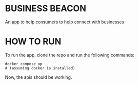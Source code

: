 # BUSINESS BEACON
An app to help consumers to help connect with businesses

# HOW TO  RUN
To run the app, clone the repo and run the following commands:

```
docker compose up
# (assuming docker is installed)
```
Now, the apis should be working.
